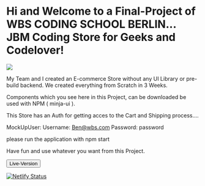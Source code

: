 # Hi and Welcome to a Final-Project of WBS CODING SCHOOL BERLIN... JBM Coding Store for Geeks and Codelover!

<img src="https://user-images.githubusercontent.com/81374245/133248495-938c1768-80ec-4a61-bb9a-a26b0a40b809.png"><img/>

My Team and I created an E-commerce Store without any UI Library or pre-build backend. We created everything from Scratch in 3 Weeks.

Components which you see here in this Project, can be downloaded be used with NPM ( minja-ui ).

This Store has an Auth for getting acces to the Cart and Shipping process....

MockUpUser: Username: Ben@wbs.com
            Password: password
            
please run the application with npm start

Have fun and use whatever you want from this Project. 

<button link="url(https://ecommerce-showcase-project.netlify.app)">Live-Version</button>

[![Netlify Status](https://api.netlify.com/api/v1/badges/23433c30-28c0-430a-ad3a-ace88170616f/deploy-status)](https://ecommerce-showcase-project.netlify.app)

